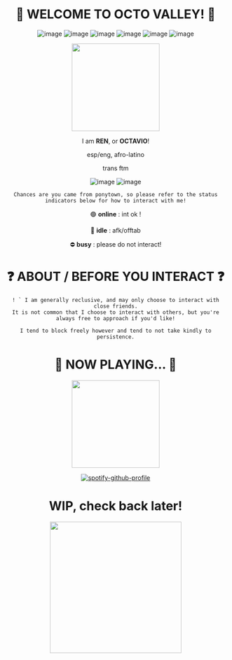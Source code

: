<h1 align="center"> 
     🐙 WELCOME TO OCTO VALLEY! 🐙
</h1> 

<div align="center">

![image](https://github.com/dj-octavio/dj-octavio/assets/81520916/3b0ad6d2-7861-4dcf-9dc4-e9b3872e69cb)
![image](https://github.com/dj-octavio/dj-octavio/assets/81520916/bb948011-fc5a-4a05-a0e1-079ea05c88de)
![image](https://github.com/dj-octavio/dj-octavio/assets/81520916/b0a55133-a56e-4414-a19b-0b0644f219c2)
![image](https://github.com/dj-octavio/dj-octavio/assets/81520916/e5b65726-8253-4a47-a460-cdc8de2114de)
![image](https://github.com/dj-octavio/dj-octavio/assets/81520916/afae5326-602f-4f44-b9a9-3f8f82697dfa)
![image](https://github.com/dj-octavio/dj-octavio/assets/81520916/a1d54404-9042-4ef8-8f6c-4e5bf8072eb3)




</div>



<p align="center">
  <img src="https://images-wixmp-ed30a86b8c4ca887773594c2.wixmp.com/f/27dbbda7-320b-488b-b8cb-6d993296f095/ddecx97-31125f01-8af6-4608-8754-5c7268107220.png?token=eyJ0eXAiOiJKV1QiLCJhbGciOiJIUzI1NiJ9.eyJzdWIiOiJ1cm46YXBwOjdlMGQxODg5ODIyNjQzNzNhNWYwZDQxNWVhMGQyNmUwIiwiaXNzIjoidXJuOmFwcDo3ZTBkMTg4OTgyMjY0MzczYTVmMGQ0MTVlYTBkMjZlMCIsIm9iaiI6W1t7InBhdGgiOiJcL2ZcLzI3ZGJiZGE3LTMyMGItNDg4Yi1iOGNiLTZkOTkzMjk2ZjA5NVwvZGRlY3g5Ny0zMTEyNWYwMS04YWY2LTQ2MDgtODc1NC01YzcyNjgxMDcyMjAucG5nIn1dXSwiYXVkIjpbInVybjpzZXJ2aWNlOmZpbGUuZG93bmxvYWQiXX0.nArEab9ZTPCXYWsJPUFcsMuQOSfH_jt4rYCW6m5bKj4" width="200" />
</p>

<div align="center">
   
I am **REN**, or **OCTAVIO**!
    
esp/eng, afro-latino

trans ftm

     
</div>

<div align="center">

![image](https://github.com/dj-octavio/dj-octavio/assets/81520916/d96c5c13-ff2a-44b6-b851-d7cbeca7c9fe)
![image](https://github.com/dj-octavio/dj-octavio/assets/81520916/3c6e85a8-d10b-4a37-8f70-dc0a80675e6a)


</div>

<div align="center">
     
    Chances are you came from ponytown, so please refer to the status indicators below for how to interact with me!

    
</div>

<div align="center">
     
 🟢 **online** : int ok !

 🌙 **idle** : afk/offtab

 ⛔ **busy** : please do not interact!


</div>


<h1 align="center"> 
 ❓ ABOUT / BEFORE YOU INTERACT ❓
</h1> 

<div align="center">
     
```
! ` I am generally reclusive, and may only choose to interact with close friends.
It is not common that I choose to interact with others, but you're always free to approach if you'd like!

I tend to block freely however and tend to not take kindly to persistence.

```

</div>

<h1 align="center"> 
 🎵 NOW PLAYING... 🎵
</h1> 

<p align="center">
  <img src="https://i.pinimg.com/originals/43/9e/10/439e1065e568c523f5492d823bf51c7a.png" width="200" />
</p>

<div align="center">

[![spotify-github-profile](https://spotify-github-profile.vercel.app/api/view?uid=xvj3gwjpq3at6rge2mbzex4hj&cover_image=true&theme=novatorem&show_offline=false&background_color=556b2f&interchange=false&bar_color=4d4f81&bar_color_cover=false)](https://github.com/kittinan/spotify-github-profile)


</div>


<h1 align="center"> 
   WIP, check back later! 
</h1> 

<p align="center"> 
<img src="https://media.discordapp.net/attachments/737083544580390953/1154211385832656896/image-removebg-preview.png"  width="300" />
</p>

<!--
**dj-octavio/dj-octavio** is a ✨ _special_ ✨ repository because its `README.md` (this file) appears on your GitHub profile.

Here are some ideas to get you started:

- 🔭 I’m currently working on ...
- 🌱 I’m currently learning ...
- 👯 I’m looking to collaborate on ...
- 🤔 I’m looking for help with ...
- 💬 Ask me about ...
- 📫 How to reach me: ...
- 😄 Pronouns: ...
- ⚡ Fun fact: ...
-->
